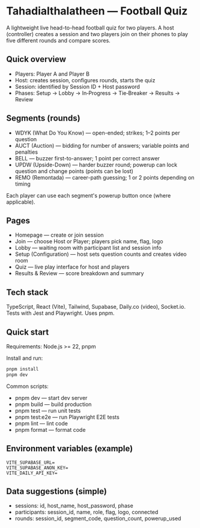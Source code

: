 # Tahadialthalatheen — Football Quiz

A lightweight live head-to-head football quiz for two players. A host (controller) creates a session and two players join on their phones to play five different rounds and compare scores.

## Quick overview

- Players: Player A and Player B
- Host: creates session, configures rounds, starts the quiz
- Session: identified by Session ID + Host password
- Phases: Setup → Lobby → In‑Progress → Tie‑Breaker → Results → Review

## Segments (rounds)

- WDYK (What Do You Know) — open-ended; strikes; 1–2 points per question
- AUCT (Auction) — bidding for number of answers; variable points and penalties
- BELL — buzzer first-to-answer; 1 point per correct answer
- UPDW (Upside-Down) — harder buzzer round; powerup can lock question and change points (points can be lost)
- REMO (Remontada) — career-path guessing; 1 or 2 points depending on timing

Each player can use each segment's powerup button once (where applicable).

## Pages

- Homepage — create or join session
- Join — choose Host or Player; players pick name, flag, logo
- Lobby — waiting room with participant list and session info
- Setup (Configuration) — host sets question counts and creates video room
- Quiz — live play interface for host and players
- Results & Review — score breakdown and summary

## Tech stack

TypeScript, React (Vite), Tailwind, Supabase, Daily.co (video), Socket.io. Tests with Jest and Playwright. Uses pnpm.

## Quick start

Requirements: Node.js >= 22, pnpm

Install and run:
```bash
pnpm install
pnpm dev
```

Common scripts:
- pnpm dev — start dev server
- pnpm build — build production
- pnpm test — run unit tests
- pnpm test:e2e — run Playwright E2E tests
- pnpm lint — lint code
- pnpm format — format code

## Environment variables (example)

```
VITE_SUPABASE_URL=
VITE_SUPABASE_ANON_KEY=
VITE_DAILY_API_KEY=
```

## Data suggestions (simple)

- sessions: id, host_name, host_password, phase
- participants: session_id, name, role, flag, logo, connected
- rounds: session_id, segment_code, question_count, powerup_used



